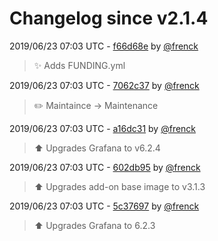 # Changelog since v2.1.4

2019/06/23 07:03 UTC - [f66d68e](https://github.com/hassio-addons/addon-grafana/commit/f66d68ed1e4e48ca8693c83d1693eb99d89a6398) by [@frenck](https://github.com/frenck)
> :sparkles: Adds FUNDING.yml 

2019/06/23 07:03 UTC - [7062c37](https://github.com/hassio-addons/addon-grafana/commit/7062c371bde2253c51ddba6bc5642755ccf2f54f) by [@frenck](https://github.com/frenck)
> :pencil2: Maintaince -> Maintenance 

2019/06/23 07:03 UTC - [a16dc31](https://github.com/hassio-addons/addon-grafana/commit/a16dc31ab3629d05562f1bdb14e8896eb4f2976b) by [@frenck](https://github.com/frenck)
> :arrow_up: Upgrades Grafana to v6.2.4 

2019/06/23 07:03 UTC - [602db95](https://github.com/hassio-addons/addon-grafana/commit/602db95146142484b1859ebcb6bba2b1ac6a40f3) by [@frenck](https://github.com/frenck)
> :arrow_up: Upgrades add-on base image to v3.1.3 

2019/06/23 07:03 UTC - [5c37697](https://github.com/hassio-addons/addon-grafana/commit/5c3769789c4fd6763f9cd88557fda58d2c2c621c) by [@frenck](https://github.com/frenck)
> :arrow_up: Upgrades Grafana to 6.2.3 

